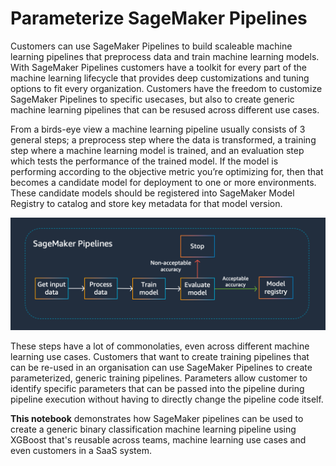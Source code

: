 # Parameterize SageMaker Pipelines

Customers can use SageMaker Pipelines to build scaleable machine learning pipelines that preprocess data and train machine learning models. With SageMaker Pipelines customers have a toolkit for every part of the machine learning lifecycle that provides deep customizations and tuning options to fit every organization. Customers have the freedom to customize SageMaker Pipelines to specific usecases, but also to create generic machine learning pipelines that can be resused across different use cases.

From a birds-eye view a machine learning pipeline usually consists of 3 general steps; a preprocess step where the data is transformed, a training step where a machine learning model is trained, and an evaluation step which tests the performance of the trained model. If the model is performing according to the objective metric you’re optimizing for, then that becomes a candidate model for deployment to one or more environments. These candidate models should be registered into SageMaker Model Registry to catalog and store key metadata for that model version.

![SageMaker Pipelines](images/sm-pipelines.png "SageMaker Pipelines")

These steps have a lot of commonolaties, even across different machine learning use cases. Customers that want to create training pipelines that can be re-used in an organisation can use SageMaker Pipelines to create parameterized, generic training pipelines. Parameters allow customer to identify specific parameters that can be passed into the pipeline during pipeline execution without having to directly change the pipeline code itself.

**This notebook** demonstrates how SageMaker pipelines can be used to create a generic binary classification machine learning pipeline using XGBoost that's reusable across teams, machine learning use cases and even customers in a SaaS system.
